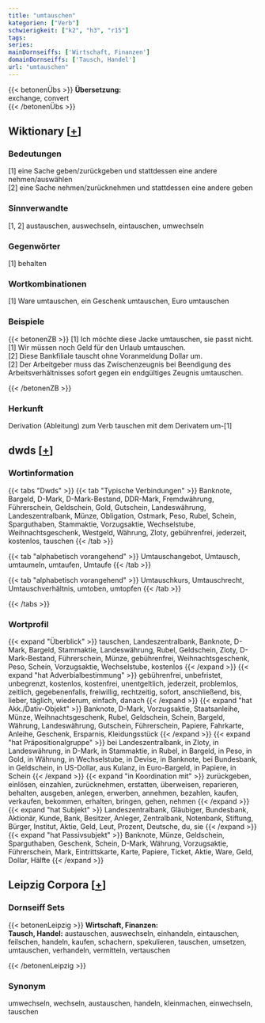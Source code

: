 ```yaml
---
title: "umtauschen"
kategorien: ["Verb"]
schwierigkeit: ["k2", "h3", "r15"]
tags:
series:
mainDornseiffs: ['Wirtschaft, Finanzen']
domainDornseiffs: ['Tausch, Handel']
url: "umtauschen"
---
```


{{< betonenÜbs >}}
**Übersetzung:**  
exchange, convert  
{{< /betonenÜbs >}}

## Wiktionary [[+](https://de.wiktionary.org/wiki/umtauschen)]

### Bedeutungen
[1] eine Sache geben/zurückgeben und stattdessen eine andere nehmen/auswählen  
[2] eine Sache nehmen/zurücknehmen und stattdessen eine andere geben  

### Sinnverwandte
[1, 2] austauschen, auswechseln, eintauschen, umwechseln  

### Gegenwörter
[1] behalten  

### Wortkombinationen
[1] Ware umtauschen, ein Geschenk umtauschen, Euro umtauschen  

### Beispiele
{{< betonenZB >}}
[1] Ich möchte diese Jacke umtauschen, sie passt nicht.  
[1] Wir müssen noch Geld für den Urlaub umtauschen.  
[2] Diese Bankfiliale tauscht ohne Voranmeldung Dollar um.  
[2] Der Arbeitgeber muss das Zwischenzeugnis bei Beendigung des Arbeitsverhältnisses sofort gegen ein endgültiges Zeugnis umtauschen.  

{{< /betonenZB >}}
### Herkunft
Derivation (Ableitung) zum Verb tauschen mit dem Derivatem um-[1]  



## dwds [[+](https://www.dwds.de/wb/umtauschen)]

### Wortinformation
{{< tabs "Dwds" >}}
{{< tab "Typische Verbindungen" >}}
Banknote, Bargeld, D-Mark, D-Mark-Bestand, DDR-Mark, Fremdwährung, Führerschein, Geldschein, Gold, Gutschein, Landeswährung, Landeszentralbank, Münze, Obligation, Ostmark, Peso, Rubel, Schein, Sparguthaben, Stammaktie, Vorzugsaktie, Wechselstube, Weihnachtsgeschenk, Westgeld, Währung, Zloty, gebührenfrei, jederzeit, kostenlos, tauschen
{{< /tab >}}

{{< tab "alphabetisch vorangehend" >}}
Umtauschangebot, Umtausch, umtaumeln, umtaufen, Umtaufe
{{< /tab >}}

{{< tab "alphabetisch vorangehend" >}}
Umtauschkurs, Umtauschrecht, Umtauschverhältnis, umtoben, umtopfen
{{< /tab >}}

{{< /tabs >}}

### Wortprofil
{{< expand "Überblick" >}} tauschen, Landeszentralbank, Banknote, D-Mark, Bargeld, Stammaktie, Landeswährung, Rubel, Geldschein, Zloty, D-Mark-Bestand, Führerschein, Münze, gebührenfrei, Weihnachtsgeschenk, Peso, Schein, Vorzugsaktie, Wechselstube, kostenlos {{< /expand >}}
{{< expand "hat Adverbialbestimmung" >}} gebührenfrei, unbefristet, unbegrenzt, kostenlos, kostenfrei, unentgeltlich, jederzeit, problemlos, zeitlich, gegebenenfalls, freiwillig, rechtzeitig, sofort, anschließend, bis, lieber, täglich, wiederum, einfach, danach {{< /expand >}}
{{< expand "hat Akk./Dativ-Objekt" >}} Banknote, D-Mark, Vorzugsaktie, Staatsanleihe, Münze, Weihnachtsgeschenk, Rubel, Geldschein, Schein, Bargeld, Währung, Landeswährung, Gutschein, Führerschein, Papiere, Fahrkarte, Anleihe, Geschenk, Ersparnis, Kleidungsstück {{< /expand >}}
{{< expand "hat Präpositionalgruppe" >}} bei Landeszentralbank, in Zloty, in Landeswährung, in D-Mark, in Stammaktie, in Rubel, in Bargeld, in Peso, in Gold, in Währung, in Wechselstube, in Devise, in Banknote, bei Bundesbank, in Geldschein, in US-Dollar, aus Kulanz, in Euro-Bargeld, in Papiere, in Schein {{< /expand >}}
{{< expand "in Koordination mit" >}} zurückgeben, einlösen, einzahlen, zurücknehmen, erstatten, überweisen, reparieren, behalten, ausgeben, anlegen, erwerben, annehmen, bezahlen, kaufen, verkaufen, bekommen, erhalten, bringen, gehen, nehmen {{< /expand >}}
{{< expand "hat Subjekt" >}} Landeszentralbank, Gläubiger, Bundesbank, Aktionär, Kunde, Bank, Besitzer, Anleger, Zentralbank, Notenbank, Stiftung, Bürger, Institut, Aktie, Geld, Leut, Prozent, Deutsche, du, sie {{< /expand >}}
{{< expand "hat Passivsubjekt" >}} Banknote, Münze, Geldschein, Sparguthaben, Geschenk, Schein, D-Mark, Währung, Vorzugsaktie, Führerschein, Mark, Eintrittskarte, Karte, Papiere, Ticket, Aktie, Ware, Geld, Dollar, Hälfte {{< /expand >}}

## Leipzig Corpora [[+](https://corpora.uni-leipzig.de/en/res?word=umtauschen&corpusId=deu_newscrawl-public_2018)]

### Dornseiff Sets
{{< betonenLeipzig >}}
**Wirtschaft, Finanzen:**  
**Tausch, Handel:** austauschen, auswechseln, einhandeln, eintauschen, feilschen, handeln, kaufen, schachern, spekulieren, tauschen, umsetzen, umtauschen, verhandeln, vermitteln, vertauschen  

{{< /betonenLeipzig >}}

### Synonym
umwechseln, wechseln, austauschen, handeln, kleinmachen, einwechseln, tauschen

